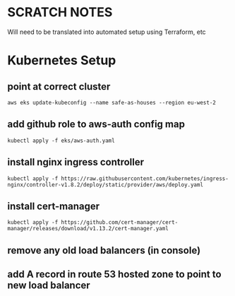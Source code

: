 # SCRATCH NOTES

Will need to be translated into automated setup using Terraform, etc

# Kubernetes Setup

## point at correct cluster

```
aws eks update-kubeconfig --name safe-as-houses --region eu-west-2
```

## add github role to aws-auth config map

```
kubectl apply -f eks/aws-auth.yaml
```

## install nginx ingress controller

```
kubectl apply -f https://raw.githubusercontent.com/kubernetes/ingress-nginx/controller-v1.8.2/deploy/static/provider/aws/deploy.yaml
```

## install cert-manager

```
kubectl apply -f https://github.com/cert-manager/cert-manager/releases/download/v1.13.2/cert-manager.yaml
```

## remove any old load balancers (in console)

## add A record in route 53 hosted zone to point to new load balancer
